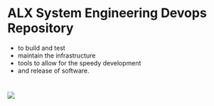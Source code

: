 # ALX System Engineering Devops Repository
- to build and test
- maintain the infrastructure
- tools to allow for the speedy development
- and release of software.

#
![](https://shalb.com/wp-content/uploads/2019/11/Devops1-1024x669.jpeg)

